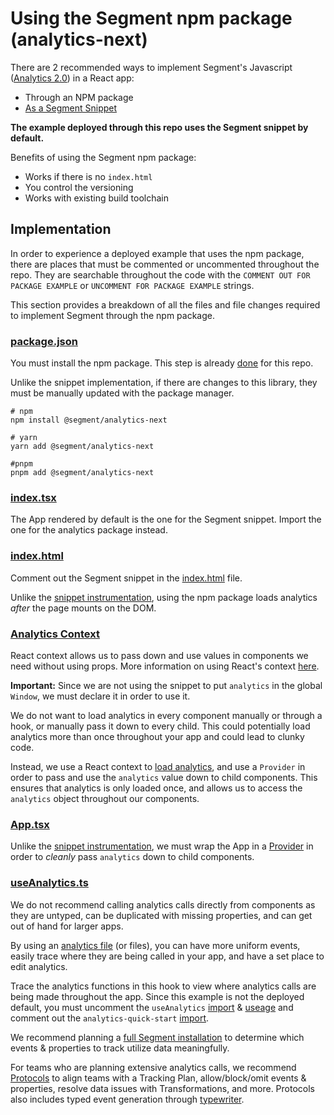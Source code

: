 # Using the Segment npm package (analytics-next)

There are 2 recommended ways to implement Segment's Javascript ([Analytics 2.0](https://segment.com/docs/connections/sources/catalog/libraries/website/javascript/)) in a React app:

- Through an NPM package
- [As a Segment Snippet](https://github.com/segmentio/react-example/tree/main/src/examples/analytics-quick-start)

**The example deployed through this repo uses the Segment snippet by default.**

Benefits of using the Segment npm package:

- Works if there is no `index.html`
- You control the versioning
- Works with existing build toolchain

## Implementation

In order to experience a deployed example that uses the npm package, there are places that must be commented or uncommented throughout the repo. They are searchable throughout the code with the `COMMENT OUT FOR PACKAGE EXAMPLE` or `UNCOMMENT FOR PACKAGE EXAMPLE` strings.

This section provides a breakdown of all the files and file changes required to implement Segment through the npm package.

### [package.json](https://github.com/segmentio/react-example/blob/main/package.json)

You must install the npm package. This step is already [done](https://github.com/segmentio/react-example/blob/53ecd804f449dd06e3080c6d822b26c0a11063f4/package.json#L7) for this repo.

Unlike the snippet implementation, if there are changes to this library, they must be manually updated with the package manager.

```
# npm
npm install @segment/analytics-next

# yarn
yarn add @segment/analytics-next

#pnpm
pnpm add @segment/analytics-next
```

### [index.tsx](https://github.com/segmentio/react-example/blob/main/src/index.tsx)

The App rendered by default is the one for the Segment snippet. Import the one for the analytics package instead.

### [index.html](https://github.com/segmentio/react-example/blob/main/public/index.html)

Comment out the Segment snippet in the [index.html](https://github.com/segmentio/react-example/blob/53ecd804f449dd06e3080c6d822b26c0a11063f4/public/index.html#L16-L21) file.

Unlike the [snippet instrumentation](https://github.com/segmentio/react-example/tree/main/src/examples/analytics-quick-start#indexhtml), using the npm package loads analytics _after_ the page mounts on the DOM.

### [Analytics Context](https://github.com/segmentio/react-example/tree/main/src/examples/analytics-package/analytics-context)

React context allows us to pass down and use values in components we need without using props. More information on using React's context [here](https://reactjs.org/docs/context.html).

**Important:** Since we are not using the snippet to put `analytics` in the global `Window`, we must declare it in order to use it.

We do not want to load analytics in every component manually or through a hook, or manually pass it down to every child. This could potentially load analytics more than once throughout your app and could lead to clunky code.

Instead, we use a React context to [load analytics](https://github.com/segmentio/react-example/blob/53ecd804f449dd06e3080c6d822b26c0a11063f4/src/examples/analytics-package/analytics-context/Provider.tsx#L12-L27), and use a `Provider` in order to pass and use the `analytics` value down to child components. This ensures that analytics is only loaded once, and allows us to access the `analytics` object throughout our components.

### [App.tsx](https://github.com/segmentio/react-example/blob/main/src/examples/analytics-package/App.tsx)

Unlike the [snippet instrumentation](https://github.com/segmentio/react-example/tree/main/src/examples/analytics-quick-start#apptsx), we must wrap the App in a [Provider](https://github.com/segmentio/react-example/blob/53ecd804f449dd06e3080c6d822b26c0a11063f4/src/examples/analytics-package/App.tsx#L7-L9) in order to _cleanly_ pass `analytics` down to child components.

### [useAnalytics.ts](https://github.com/segmentio/react-example/blob/main/src/examples/analytics-package/useAnalytics.ts)

We do not recommend calling analytics calls directly from components as they are untyped, can be duplicated with missing properties, and can get out of hand for larger apps.

By using an [analytics file](https://github.com/segmentio/react-example/blob/main/src/examples/analytics-package/useAnalytics.ts) (or files), you can have more uniform events, easily trace where they are being called in your app, and have a set place to edit analytics.

Trace the analytics functions in this hook to view where analytics calls are being made throughout the app. Since this example is not the deployed default, you must uncomment the `useAnalytics` [import](https://github.com/segmentio/react-example/blob/53ecd804f449dd06e3080c6d822b26c0a11063f4/src/examples/shared/BaseApp.tsx#L9-L10) & [useage](https://github.com/segmentio/react-example/blob/53ecd804f449dd06e3080c6d822b26c0a11063f4/src/examples/shared/BaseApp.tsx#L16-L17) and comment out the `analytics-quick-start` [import](https://github.com/segmentio/react-example/blob/53ecd804f449dd06e3080c6d822b26c0a11063f4/src/examples/shared/BaseApp.tsx#L11).

We recommend planning a [full Segment installation](https://segment.com/docs/getting-started/03-planning-full-install/) to determine which events & properties to track utilize data meaningfully.

For teams who are planning extensive analytics calls, we recommend [Protocols](https://segment.com/docs/protocols/) to align teams with a Tracking Plan, allow/block/omit events & properties, resolve data issues with Transformations, and more. Protocols also includes typed event generation through [typewriter](https://segment.com/docs/protocols/apis-and-extensions/typewriter/).
